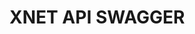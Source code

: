 # XNET API SWAGGER

<swagger-ui src="https://raw.githubusercontent.com/xnetmobile/api/main/swagger.yml"></swagger-ui>

